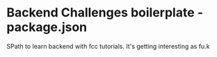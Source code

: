 # Backend Challenges boilerplate - package.json
SPath to learn backend with fcc tutorials. It's getting interesting as fu.k